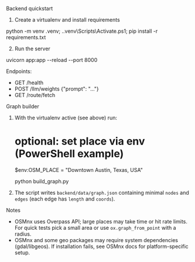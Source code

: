 Backend quickstart

1. Create a virtualenv and install requirements

python -m venv .venv; .\.venv\Scripts\Activate.ps1; pip install -r requirements.txt

2. Run the server

uvicorn app:app --reload --port 8000

Endpoints:
- GET /health
- POST /llm/weights {"prompt": "..."}
- GET /route/fetch

Graph builder

1. With the virtualenv active (see above) run:

	# optional: set place via env (PowerShell example)
	$env:OSM_PLACE = "Downtown Austin, Texas, USA"

	python build_graph.py

2. The script writes `backend/data/graph.json` containing minimal `nodes` and `edges` (each edge has `length` and `coords`).

Notes
- OSMnx uses Overpass API; large places may take time or hit rate limits. For quick tests pick a small area or use `ox.graph_from_point` with a radius.
- OSMnx and some geo packages may require system dependencies (gdal/libgeos). If installation fails, see OSMnx docs for platform-specific setup.
